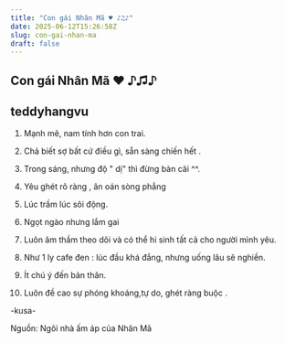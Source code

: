 ```yaml
---
title: "Con gái Nhân Mã ♥ ♪♫♪"
date: 2025-06-12T15:26:58Z
slug: con-gai-nhan-ma
draft: false
---
```


## Con gái Nhân Mã ♥ ♪♫♪

## teddyhangvu

1. Mạnh mẽ, nam tính hơn con trai.
 
2. Chả biết sợ bất cứ điều gì, sẵn sàng chiến hết .
 
3. Trong sáng, nhưng độ " dị" thì đừng bàn cãi ^^.
 
4. Yêu ghét rõ ràng , ân oán sòng phẳng 
 
5. Lúc trầm lúc sôi động.
 
6. Ngọt ngào nhưng lắm gai 
 
7. Luôn âm thầm theo dõi và có thể hi sinh tất cả cho người mình yêu.
 
8. Như 1 ly cafe đen : lúc đầu khá đắng, nhưng uống lâu sẽ nghiền.
 
9. Ít chú ý đến bản thân.
 
10. Luôn đề cao sự phóng khoáng,tự do, ghét ràng buộc .
 
-kusa-
 
Nguồn: Ngôi nhà ấm áp của Nhân Mã